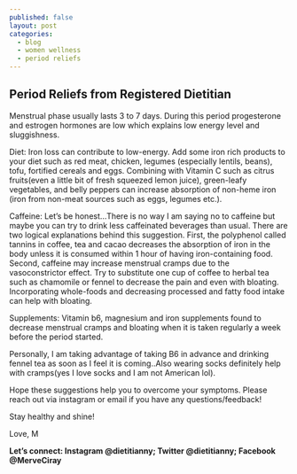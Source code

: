 ```yaml
---
published: false
layout: post
categories:
  - blog
  - women wellness
  - period reliefs
---
```

## Period Reliefs from Registered Dietitian

Menstrual phase usually lasts 3 to 7 days. During this period progesterone and estrogen hormones are low which explains low energy level and sluggishness.

Diet: Iron loss can contribute to low-energy. Add some iron rich products to your diet such as red meat, chicken, legumes (especially lentils, beans), tofu, fortified cereals and eggs. Combining with Vitamin C such as citrus fruits(even a little bit of fresh squeezed lemon juice), green-leafy vegetables, and belly peppers can increase absorption of non-heme iron (iron from non-meat sources such as eggs, legumes etc.). 

Caffeine: Let’s be honest…There is no way I am saying no to caffeine but maybe you can try to drink less caffeinated beverages than usual. There are two logical explanations behind this suggestion. First, the polyphenol called tannins in coffee, tea and cacao decreases the absorption of iron in the body unless it is consumed within 1 hour of having iron-containing food. 
Second, caffeine may increase menstrual cramps due to the vasoconstrictor effect. Try to substitute one cup of coffee to herbal tea such as chamomile or fennel to decrease the pain and even with bloating.
Incorporating whole-foods and decreasing processed and fatty food intake can help with bloating.

Supplements: Vitamin b6, magnesium and iron supplements found to decrease menstrual cramps and bloating when it is taken regularly a week before the period started. 

Personally, I am taking advantage of taking B6 in advance and drinking fennel tea as soon as I feel it is coming..Also wearing socks definitely help with cramps(yes I love socks and I am not American lol).

Hope these suggestions help you to overcome your symptoms. Please reach out via instagram or email if you have any questions/feedback!

Stay healthy and shine!

Love,
M


**Let’s connect: Instagram @dietitianny; Twitter @dietitianny; Facebook @MerveCiray**


